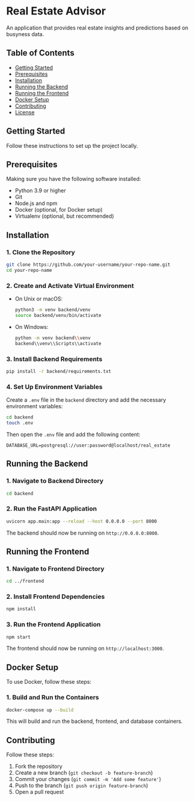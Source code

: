 
# Real Estate Advisor

An application that provides real estate insights and predictions based on busyness data.

## Table of Contents

- [Getting Started](#getting-started)
- [Prerequisites](#prerequisites)
- [Installation](#installation)
- [Running the Backend](#running-the-backend)
- [Running the Frontend](#running-the-frontend)
- [Docker Setup](#docker-setup)
- [Contributing](#contributing)
- [License](#license)

## Getting Started

Follow these instructions to set up the project locally.

## Prerequisites

Making sure you have the following software installed:

- Python 3.9 or higher
- Git
- Node.js and npm
- Docker (optional, for Docker setup)
- Virtualenv (optional, but recommended)

## Installation

### 1. Clone the Repository

```sh
git clone https://github.com/your-username/your-repo-name.git
cd your-repo-name
```

### 2. Create and Activate Virtual Environment

- On Unix or macOS:

  ```sh
  python3 -m venv backend/venv
  source backend/venv/bin/activate
  ```

- On Windows:

  ```sh
  python -m venv backend\\venv
  backend\\venv\\Scripts\\activate
  ```

### 3. Install Backend Requirements

```sh
pip install -r backend/requirements.txt
```

### 4. Set Up Environment Variables

Create a `.env` file in the `backend` directory and add the necessary environment variables:

```sh
cd backend
touch .env
```

Then open the `.env` file and add the following content:

```env
DATABASE_URL=postgresql://user:password@localhost/real_estate
```

## Running the Backend

### 1. Navigate to Backend Directory

```sh
cd backend
```

### 2. Run the FastAPI Application

```sh
uvicorn app.main:app --reload --host 0.0.0.0 --port 8000
```

The backend should now be running on `http://0.0.0.0:8000`.

## Running the Frontend

### 1. Navigate to Frontend Directory

```sh
cd ../frontend
```

### 2. Install Frontend Dependencies

```sh
npm install
```

### 3. Run the Frontend Application

```sh
npm start
```

The frontend should now be running on `http://localhost:3000`.

## Docker Setup

To use Docker, follow these steps:

### 1. Build and Run the Containers

```sh
docker-compose up --build
```

This will build and run the backend, frontend, and database containers.

## Contributing

Follow these steps:

1. Fork the repository
2. Create a new branch (`git checkout -b feature-branch`)
3. Commit your changes (`git commit -m 'Add some feature'`)
4. Push to the branch (`git push origin feature-branch`)
5. Open a pull request
